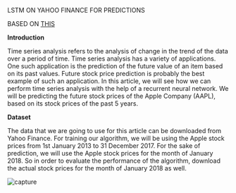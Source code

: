LSTM ON YAHOO FINANCE FOR PREDICTIONS

BASED ON [THIS](https://stackabuse.com/time-series-analysis-with-lstm-using-pythons-keras-library/)


**Introduction**

Time series analysis refers to the analysis of change in the trend of the data over a period of time. Time series analysis has a variety of applications. One such application is the prediction of the future value of an item based on its past values. Future stock price prediction is probably the best example of such an application. In this article, we will see how we can perform time series analysis with the help of a recurrent neural network. We will be predicting the future stock prices of the Apple Company (AAPL), based on its stock prices of the past 5 years.

**Dataset**

The data that we are going to use for this article can be downloaded from Yahoo Finance. For training our algorithm, we will be using the Apple stock prices from 1st January 2013 to 31 December 2017. For the sake of prediction, we will use the Apple stock prices for the month of January 2018. So in order to evaluate the performance of the algorithm, download the actual stock prices for the month of January 2018 as well.



![capture](https://user-images.githubusercontent.com/24721389/52470635-fd3fef00-2ba3-11e9-98d8-8527ed167748.PNG)
